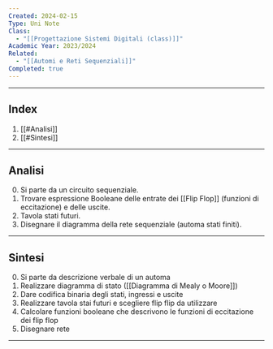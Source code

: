 ```yaml
---
Created: 2024-02-15
Type: Uni Note
Class:
  - "[[Progettazione Sistemi Digitali (class)]]"
Academic Year: 2023/2024
Related:
  - "[[Automi e Reti Sequenziali]]"
Completed: true
---
```

---
## Index
1. [[#Analisi]]
2. [[#Sintesi]]

---
## Analisi
0. Si parte da un circuito sequenziale.
1. Trovare espressione Booleane delle entrate dei [[Flip Flop]] (funzioni di eccitazione) e delle uscite.
2. Tavola stati futuri.
3. Disegnare il diagramma della rete sequenziale (automa stati finiti).

---
## Sintesi 
0. Si parte da descrizione verbale di un automa
1. Realizzare diagramma di stato ([[Diagramma di Mealy o Moore]])
2. Dare codifica binaria degli stati, ingressi e uscite
3. Realizzare tavola stai futuri e scegliere flip flip da utilizzare 
4. Calcolare funzioni booleane che descrivono le funzioni di eccitazione dei flip flop
5. Disegnare rete

---